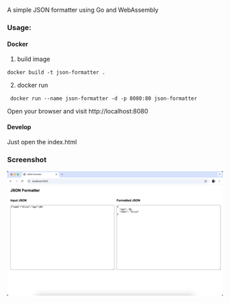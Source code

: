 A simple JSON formatter using Go and WebAssembly

### Usage:

#### Docker 

1. build image

```shell
docker build -t json-formatter .
```

2. docker run

```shell
 docker run --name json-formatter -d -p 8080:80 json-formatter
 ```

Open your browser and visit http://localhost:8080

#### Develop

Just open the index.html

### Screenshot

![](./assets/screenshot.png)

